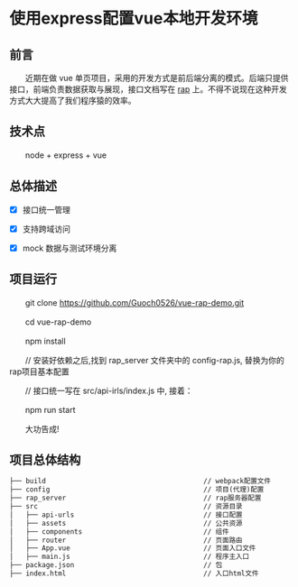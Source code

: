 # 使用express配置vue本地开发环境

## 前言

　　近期在做 vue 单页项目，采用的开发方式是前后端分离的模式。后端只提供接口，前端负责数据获取与展现，接口文档写在 [rap](http://rapapi.org/org/index.do) 上。不得不说现在这种开发方式大大提高了我们程序猿的效率。

## 技术点

　　node + express + vue

## 总体描述

- [x] 接口统一管理
- [x] 支持跨域访问
- [x] mock 数据与测试环境分离


## 项目运行

　　git clone https://github.com/Guoch0526/vue-rap-demo.git

　　cd vue-rap-demo

　　npm install

　　// 安装好依赖之后,找到 rap_server 文件夹中的 config-rap.js, 替换为你的rap项目基本配置
  
　　// 接口统一写在 src/api-irls/index.js 中, 接着：

　　npm run start

　　大功告成!

## 项目总体结构

```txt
├── build                                       // webpack配置文件
├── config                                      // 项目(代理)配置
├── rap_server                                  // rap服务器配置
├── src                                         // 资源目录
│   ├── api-urls                                // 接口配置
│   ├── assets                                  // 公共资源
│   ├── components                              // 组件
│   ├── router                                  // 页面路由
│   ├── App.vue                                 // 页面入口文件
│   ├── main.js                                 // 程序主入口
├── package.json                                // 包
├── index.html                                  // 入口html文件

